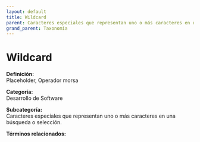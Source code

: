 ```yaml
---
layout: default
title: Wildcard
parent: Caracteres especiales que representan uno o más caracteres en una búsqueda o selección.
grand_parent: Taxonomía
---
```


# Wildcard

**Definición:**  
Placeholder, Operador morsa

**Categoría:**  
Desarrollo de Software

**Subcategoría:**  
Caracteres especiales que representan uno o más caracteres en una búsqueda o selección.

**Términos relacionados:**  

